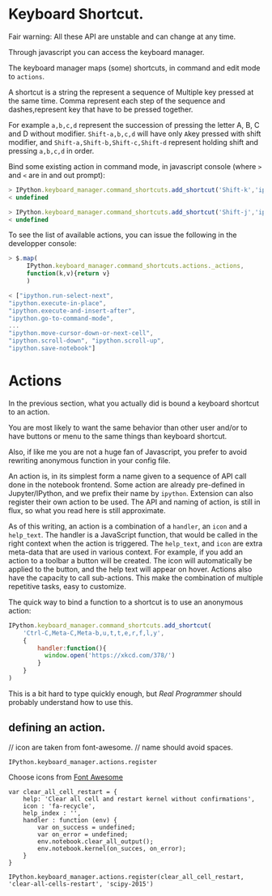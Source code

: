# Keyboard Shortcut.


Fair warning: All these API are unstable and can change at any time.


Through javascript you can access the keyboard manager.

The keyboard manager maps (some) shortcuts, in command and edit mode to `actions`.

A shortcut is a string the represent a sequence of Multiple key pressed at the same time. Comma represent each step of the sequence and dashes,represent key that have to be pressed together.

For example `a,b,c,d` represent the succession of pressing the letter A, B, C and D without modifier.
`Shift-a,b,c,d` will have only `A`key pressed with shift modifier, and `Shift-a,Shift-b,Shift-c,Shift-d` represent holding shift and pressing `a,b,c,d` in order.

Bind some existing action in command mode, in javascript console (where `>` and `<` are in and out prompt):


```javascript
> IPython.keyboard_manager.command_shortcuts.add_shortcut('Shift-k','ipython.move-selected-cell-up')
< undefined

> IPython.keyboard_manager.command_shortcuts.add_shortcut('Shift-j','ipython.move-selected-cell-down')
< undefined
```

To see the list of available actions, you can issue the following in the developper console:

```javascript
> $.map(
     IPython.keyboard_manager.command_shortcuts.actions._actions,
     function(k,v){return v}
     )

< ["ipython.run-select-next",
"ipython.execute-in-place",
"ipython.execute-and-insert-after",
"ipython.go-to-command-mode",
...
"ipython.move-cursor-down-or-next-cell",
"ipython.scroll-down", "ipython.scroll-up",
"ipython.save-notebook"]
```


# Actions

In the previous section, what you actually did is bound a keyboard shortcut to an action.

You are most likely to want the same behavior than other user and/or to have buttons or menu to the same things than keyboard shortcut.

Also, if like me you are not a huge fan of Javascript, you prefer to avoid rewriting anonymous function in your config file.

An action is, in its simplest form a name given to a sequence of API call done in the notebook frontend. Some action are already pre-defined in Jupyter/IPython, and we prefix their name by `ipython`. Extension can also register their own action to be used.
The API and naming of action, is still in flux, so what you read here is still approximate.

As of this writing, an action is a combination of a `handler`, an `icon` and a `help_text`. The handler is a JavaScript function, that would be called in the right context  when the action is triggered.
The `help_text`, and `icon` are extra meta-data that are used in various context. For example, if you add an action to a toolbar a button will be created. The icon will automatically be applied to the button, and the help text will appear on hover. Actions also have the capacity to call sub-actions. This make the combination of multiple repetitive tasks, easy to customize.

The quick way to bind a function to a shortcut is to use an anonymous action:

```javascript
IPython.keyboard_manager.command_shortcuts.add_shortcut(
    'Ctrl-C,Meta-C,Meta-b,u,t,t,e,r,f,l,y',
    {
        handler:function(){
          window.open('https://xkcd.com/378/')
        }
    }
)
```

This is a bit hard to type quickly enough, but _Real Programmer_
should probably understand how to use this.

## defining an action.

// icon are taken from font-awesome.
// name should avoid spaces.

```
IPython.keyboard_manager.actions.register
```

Choose icons from [Font Awesome](http://fortawesome.github.io/Font-Awesome/icons/)

```
var clear_all_cell_restart = {
    help: 'Clear all cell and restart kernel without confirmations',
    icon : 'fa-recycle',
    help_index : '',
    handler : function (env) {
        var on_success = undefined;
        var on_error = undefined;
        env.notebook.clear_all_output();
        env.notebook.kernel(on_succes, on_error);
    }
}
```

```
IPython.keyboard_manager.actions.register(clear_all_cell_restart, 'clear-all-cells-restart', 'scipy-2015')
```
